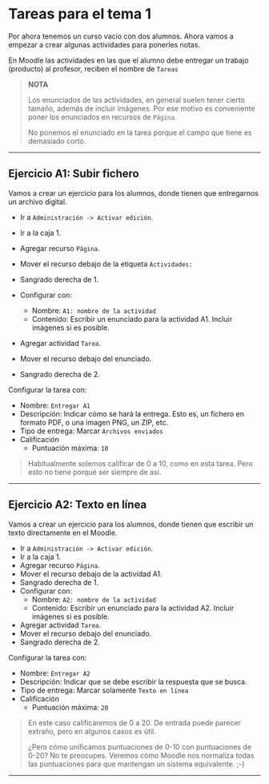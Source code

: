 
# Tareas para el tema 1

Por ahora tenemos un curso vacío con dos alumnos. Ahora vamos a empezar a crear algunas actividades para ponerles notas.

En Moodle las actividades en las que el alumno debe entregar un trabajo (producto) al profesor, reciben el nombre de `Tareas`

> **NOTA**
>
> Los enunciados de las actividades, en general suelen tener cierto tamaño, además de incluir imágenes. Por ese motivo es conveniente poner los enunciados en recursos de `Página`.
>
> No ponemos el enunciado en la tarea porque el campo que tiene es demasiado corto.

---

## Ejercicio A1: Subir fichero

Vamos a crear un ejercicio para los alumnos, donde tienen que entregarnos un archivo digital.

* Ir a `Administración -> Activar edición`.
* Ir a la caja 1.
* Agregar recurso `Página`.
* Mover el recurso debajo de la etiqueta `Actividades:`
* Sangrado derecha de 1.
* Configurar con:
    * Nombre: `A1: nombre de la actividad`
    * Contenido: Escribir un enunciado para la actividad A1. Incluir imágenes si es posible.

* Agregar actividad `Tarea`.
* Mover el recurso debajo del enunciado.
* Sangrado derecha de 2.

Configurar la tarea con:
* Nombre: `Entregar A1`
* Descripción: Indicar cómo se hará la entrega. Esto es, un fichero en formato PDF, o una imagen PNG, un ZIP, etc.
* Tipo de entrega: Marcar `Archivos enviados`
* Calificación
    * Puntuación máxima: `10`

> Habitualmente solemos calificar de 0 a 10, como en esta tarea. Pero esto no tiene porqué ser siempre de así.

---

## Ejercicio A2: Texto en línea

Vamos a crear un ejercicio para los alumnos, donde tienen que escribir un texto directamente en el Moodle.

* Ir a `Administración -> Activar edición`.
* Ir a la caja 1.
* Agregar recurso `Página`.
* Mover el recurso debajo de la actividad A1.
* Sangrado derecha de 1.
* Configurar con:
    * Nombre: `A2: nombre de la actividad`
    * Contenido: Escribir un enunciado para la actividad A2. Incluir imágenes si es posible.
* Agregar actividad `Tarea`.
* Mover el recurso debajo del enunciado.
* Sangrado derecha de 2.

Configurar la tarea con:
* Nombre: `Entregar A2`
* Descripción: Indicar que se debe escribir la respuesta que se busca.
* Tipo de entrega: Marcar solamente `Texto en línea`
* Calificación
    * Puntuación máxima: `20`

> En este caso calificaremos de 0 a 20. De entrada puede parecer extraño, pero en algunos casos es útil.
>
> ¿Pero cómo unificamos puntuaciones de 0-10 con puntuaciones de 0-20?
> No te preocupes. Veremos cómo Moodle nos normaliza todas las puntuaciones para que mantengan un sistema equivalente. ;-)

---
